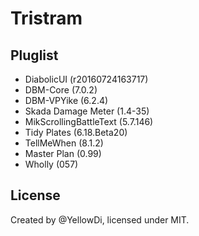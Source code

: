 Tristram
====

## Pluglist

- DiabolicUI (r20160724163717)
- DBM-Core (7.0.2)
- DBM-VPYike (6.2.4)
- Skada Damage Meter (1.4-35)
- MikScrollingBattleText (5.7.146)
- Tidy Plates (6.18.Beta20)
- TellMeWhen (8.1.2)
- Master Plan (0.99)
- Wholly (057)

## License

Created by @YellowDi, licensed under MIT.



